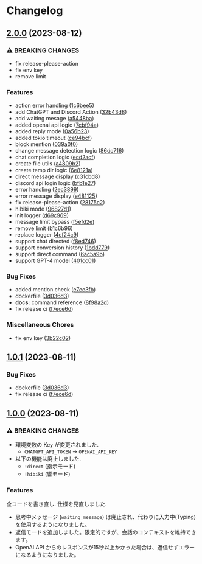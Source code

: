 # Changelog

## [2.0.0](https://github.com/approvers/ichiyoAI/compare/v1.0.1...v2.0.0) (2023-08-12)


### ⚠ BREAKING CHANGES

* fix release-please-action
* fix env key
* remove limit

### Features

* action error handling ([1c6bee5](https://github.com/approvers/ichiyoAI/commit/1c6bee52bd4602202305eb853240af6298f7eeb4))
* add ChatGPT and Discord Action ([32b43d8](https://github.com/approvers/ichiyoAI/commit/32b43d8394377b4ff24c736b145d1a6e46cd6b10))
* add waiting mesage ([a5448ba](https://github.com/approvers/ichiyoAI/commit/a5448ba61e33e04c4debe539ee00894a2dfeb8af))
* added openai api logic ([7cbf94a](https://github.com/approvers/ichiyoAI/commit/7cbf94a1eec3f3a771e89142c6fa0d7e51aa647b))
* added reply mode ([0a56b23](https://github.com/approvers/ichiyoAI/commit/0a56b23df2a438d8ed55cc673ac3c8f9e7afdb25))
* added tokio timeout ([ce94bcf](https://github.com/approvers/ichiyoAI/commit/ce94bcfdd4e3fc2ec465ddc6f55185b3c6aaf193))
* block mention ([039a0f0](https://github.com/approvers/ichiyoAI/commit/039a0f018f4fc973867e417c957df261bcf1340b))
* change message detection logic ([86dc716](https://github.com/approvers/ichiyoAI/commit/86dc716072896710d385c4cbc5bc5a2c871eddc8))
* chat completion logic ([ecd2acf](https://github.com/approvers/ichiyoAI/commit/ecd2acf1172a8f19b7898df03ba3056caa94384c))
* create file utils ([a4809b2](https://github.com/approvers/ichiyoAI/commit/a4809b2f5f14c8dc138510479061ebe4fabd2839))
* create temp dir logic ([6e8121a](https://github.com/approvers/ichiyoAI/commit/6e8121a9f6edf0fdb78287b72f54c5a3686032ff))
* direct message display ([c31cbd8](https://github.com/approvers/ichiyoAI/commit/c31cbd80e00157f3abb272c50b9d588c8cb074a0))
* discord api login logic ([bfb1e27](https://github.com/approvers/ichiyoAI/commit/bfb1e27cc31fda9bcabc7462910cb11fe6715dbd))
* error handling ([2ec3899](https://github.com/approvers/ichiyoAI/commit/2ec389900f294065df84b4a779e6e6d95aec4f9e))
* error message display ([e481125](https://github.com/approvers/ichiyoAI/commit/e481125a8995f9507d9add095dfacc0b40cede62))
* fix release-please-action ([28175c2](https://github.com/approvers/ichiyoAI/commit/28175c252cf8ee2d23b098fb2c7719b15bd3f453))
* hibiki mode ([96827d1](https://github.com/approvers/ichiyoAI/commit/96827d15d6e5059a52b5433b6bc7268d6cc701d5))
* init logger ([d69c969](https://github.com/approvers/ichiyoAI/commit/d69c9696c9e81b24639699e2fbe34549375ec5e9))
* message limit bypass ([f5efd2e](https://github.com/approvers/ichiyoAI/commit/f5efd2ec09495a479d2eb7a1718389f1200a3d0e))
* remove limit ([b1c6b96](https://github.com/approvers/ichiyoAI/commit/b1c6b96594f42b9f87dbc69efb7de13218193085))
* replace logger ([4cf24c9](https://github.com/approvers/ichiyoAI/commit/4cf24c93bf8a5cca2312500b27c9fd9df087aef9))
* support chat directed ([f8ed746](https://github.com/approvers/ichiyoAI/commit/f8ed7463bc343b36dc3e50e272ffe40ce7f61e3f))
* support conversion history ([1bdd779](https://github.com/approvers/ichiyoAI/commit/1bdd7798ae534bfd8eafaca3e94e2ecc71a16adf))
* support direct command ([6ac5a9b](https://github.com/approvers/ichiyoAI/commit/6ac5a9b484645f21209792c1b81fb81d3b226f58))
* support GPT-4 model ([401cc01](https://github.com/approvers/ichiyoAI/commit/401cc0194a3e9fc6b35b62addbbd5ae339004af4))


### Bug Fixes

* added mention check ([e7ee3fb](https://github.com/approvers/ichiyoAI/commit/e7ee3fb046dca21a1ccf8a6f33cd4e059b14ab5b))
* dockerfile ([3d036d3](https://github.com/approvers/ichiyoAI/commit/3d036d3d65158b62ee5ae143e63f8763dd3f6d94))
* **docs:** command reference ([8f98a2d](https://github.com/approvers/ichiyoAI/commit/8f98a2dc56c3ef0808abe19af5cdb058e9a05913))
* fix release ci ([f7ece6d](https://github.com/approvers/ichiyoAI/commit/f7ece6db5bd45fea8f6e6bf6f9a90cc522066ab4))


### Miscellaneous Chores

* fix env key ([3b22c02](https://github.com/approvers/ichiyoAI/commit/3b22c02fd55462df99f2a9807de8673f723e727c))

## [1.0.1](https://github.com/approvers/ichiyoAI/compare/v1.0.0...v1.0.1) (2023-08-11)


### Bug Fixes

* dockerfile ([3d036d3](https://github.com/approvers/ichiyoAI/commit/3d036d3d65158b62ee5ae143e63f8763dd3f6d94))
* fix release ci ([f7ece6d](https://github.com/approvers/ichiyoAI/commit/f7ece6db5bd45fea8f6e6bf6f9a90cc522066ab4))

## [1.0.0](https://github.com/approvers/ichiyoAI/compare/v0.5.2...v1.0.0) (2023-08-11)


### ⚠ BREAKING CHANGES

- 環境変数の Key が変更されました.
  - `CHATGPT_API_TOKEN` → `OPENAI_API_KEY`
- 以下の機能は廃止しました.
  - `!direct` (指示モード)
  - `!hibiki` (響モード)

### Features

全コードを書き直し. 仕様を見直しました.

- 思考中メッセージ (`waiting_message`) は廃止され、代わりに入力中(Typing)を使用するようになりました。
- 返信モードを追加しました。限定的ですが、会話のコンテキストを維持できます。
- OpenAI API からのレスポンスが15秒以上かかった場合は、返信せずエラーになるようになりました。
